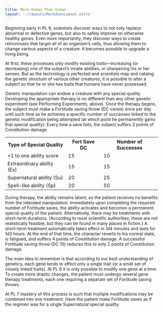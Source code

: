 ```yaml
---
title: More Human Than Human
layout: '~/layouts/MarkdownLayout.astro'
---
```

Beginning early in PL 6, scientists discover ways to not only replace abnormal
or defective genes, but also to safely improve on otherwise healthy genes.
Even more importantly, they discover ways to create retroviruses that target
all of an organism’s cells, thus allowing them to change various aspects of a
creature. It becomes possible to upgrade a living being.

At first, these processes only modify existing traits—increasing (or
decreasing) one of the subject’s innate abilities, or sharpening his or her
senses. But as the technology is perfected and scientists map and catalog the
genetic structure of various other creatures, it is possible to alter a
subject so that he or she has traits that humans have never possessed.

Genetic manipulation can endow a creature with any special quality. Developing
the appropriate therapy is no different than any other genetic experiment (see
Performing Experiments, above). Once the therapy begins, the subject must make
a Fortitude saving throw (DC varies) once per day until such time as he
achieves a specific number of successes linked to the genetic modification
being attempted (at which point he permanently gains that special quality).
Every time a save fails, the subject suffers 2 points of Constitution damage.


<table> <tr><th>Type of Special Quality</th><th>Fort Save DC</th><th>Number of Successes</th></tr> <tr><td>+1 to one ability score</td><td>15</td><td>10</td></tr> <tr class="shaded"><td>Extraordinary ability (Ex)</td><td>15</td><td>15</td></tr> <tr><td>Supernatural ability (Su)</td><td>20</td><td>25</td></tr> <tr class="shaded"><td>Spell-like ability (Sp)</td><td>20</td><td>50</td></tr> </table>



During therapy, the ability remains latent, so the patient receives no
benefits from the intended manipulation. Immediately upon completing the
required number of Fortitude saves, the ability activates and becomes a
permanent special quality of the patient. Alternatively, there may be
treatments with short-term durations. (According to most scientific
authorities, these are not realistically feasible, but they can be found in
many places in fiction.) A short-term treatment automatically takes effect in
1d4 minutes and lasts for 1d3 hours. At the end of that time, the character
reverts to his normal state, is fatigued, and suffers 4 points of Constitution
damage. A successful Fortitude saving throw (DC 15) reduces this to only 2
points of Constitution damage.

The main idea to remember is that according to our best understanding of
genetics, each gene tends to affect only a single trait (or a small set of
closely linked traits). At PL 6 it is only possible to modify one gene at a
time. To create more drastic changes, the patient must undergo several gene
therapy treatments, each one requiring a separate set of Fortitude saving
throws.

At PL 7 mastery of this process is such that multiple modifications may be
combined into one treatment. Have the patient make Fortitude saves as if the
regimen was for a single Supernatural special quality.

